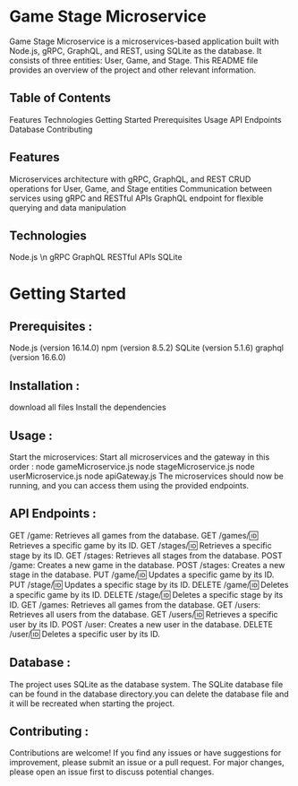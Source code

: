# Game Stage Microservice
Game Stage Microservice is a microservices-based application built with Node.js, gRPC, GraphQL, and REST, 
using SQLite as the database. It consists of three entities: User, Game, and Stage. 
This README file provides an overview of the project and other relevant information.

## Table of Contents
Features
Technologies
Getting Started
Prerequisites
Usage
API Endpoints
Database
Contributing

## Features
Microservices architecture with gRPC, GraphQL, and REST
CRUD operations for User, Game, and Stage entities
Communication between services using gRPC and RESTful APIs
GraphQL endpoint for flexible querying and data manipulation

## Technologies
Node.js  \n
gRPC
GraphQL
RESTful APIs
SQLite

# Getting Started

## Prerequisites :
Node.js (version 16.14.0)
npm (version 8.5.2)
SQLite (version 5.1.6)
graphql (version 16.6.0)

## Installation :
download all files
Install the dependencies

## Usage : 
Start the microservices:
Start all microservices and the gateway in this order :
node gameMicroservice.js
node stageMicroservice.js
node userMicroservice.js
node apiGateway.js
The microservices should now be running, and you can access them using the provided endpoints.

## API Endpoints :
GET /game: Retrieves all games from the database.
GET /games/:id: Retrieves a specific game by its ID.
GET /stages/:id: Retrieves a specific stage by its ID.
GET /stages: Retrieves all stages from the database.
POST /game: Creates a new game in the database.
POST /stages: Creates a new stage in the database.
PUT /game/:id: Updates a specific game by its ID.
PUT /stage/:id: Updates a specific stage by its ID.
DELETE /game/:id: Deletes a specific game by its ID.
DELETE /stage/:id: Deletes a specific stage by its ID.
GET /games: Retrieves all games from the database.
GET /users: Retrieves all users from the database.
GET /users/:id: Retrieves a specific user by its ID.
POST /user: Creates a new user in the database.
DELETE /user/:id: Deletes a specific user by its ID.

## Database :
The project uses SQLite as the database system. The SQLite database file can be found in the database directory.you can delete the database file and it will be recreated when starting the project.

## Contributing :
Contributions are welcome! If you find any issues or have suggestions for improvement, please submit an issue or a pull request. For major changes, please open an issue first to discuss potential changes.
